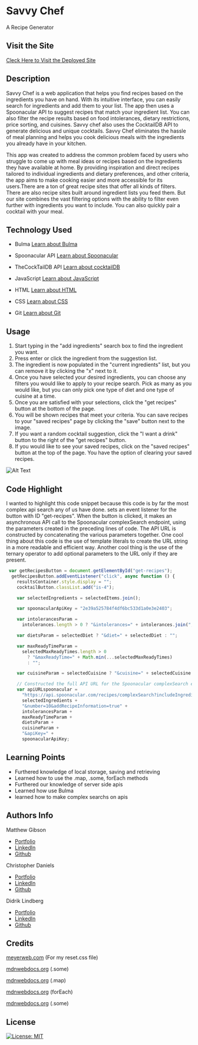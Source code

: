 # Savvy Chef

A Recipe Generator

## Visit the Site

[Cleck Here to Visit the Deployed Site](https://didriklindberg.github.io/savvy-chef/)

## Description

Savvy Chef is a web application that helps you find recipes based on the ingredients you have on hand. With its intuitive interface, you can easily search for ingredients and add them to your list. The app then uses a Spoonacular API to suggest recipes that match your ingredient list. You can also filter the recipe results based on food intolerances, dietary restrictions, price sorting, and cuisines. Savvy chef also uses the CocktailDB API to generate delicious and unique cocktails. Savvy Chef eliminates the hassle of meal planning and helps you cook delicious meals with the ingredients you already have in your kitchen.

This app was created to address the common problem faced by users who struggle to come up with meal ideas or recipes based on the ingredients they have available at home. By providing inspiration and direct recipes tailored to individual ingredients and dietary preferences, and other criteria, the app aims to make cooking easier and more accessible for its users.There are a ton of great recipe sites that offer all kinds of filters. There are also recipe sites built around ingredient lists you feed them. But our site combines the vast filtering options with the ability to filter even further with ingredients you want to include. You can also quickly pair a cocktail with your meal.

## Technology Used

- Bulma
  [Learn about Bulma](https://bulma.io/)

- Spoonacular API
  [Learn about Spoonacular](https://spoonacular.com/food-api)

- TheCockTailDB API
  [Learn about cocktailDB](https://www.thecocktaildb.com/)

- JavaScript
  [Learn about JavaScript](https://developer.mozilla.org/en-US/docs/Web/JavaScript)

- HTML
  [Learn about HTML](https://developer.mozilla.org/en-US/docs/Web/HTML)

- CSS
  [Learn about CSS](https://developer.mozilla.org/en-US/docs/Web/CSS)

- Git
  [Learn about Git](https://git-scm.com/)

## Usage

1. Start typing in the "add ingredients" search box to find the ingredient you want.
2. Press enter or click the ingredient from the suggestion list.
3. The ingredient is now populated in the "current ingredients" list, but you can remove it by clicking the "x" next to it.
4. Once you have selected your desired ingredients, you can choose any filters you would like to apply to your recipe search. Pick as many as you would like, but you can only pick one type of diet and one type of cuisine at a time.
5. Once you are satisfied with your selections, click the "get recipes" button at the bottom of the page.
6. You will be shown recipes that meet your criteria. You can save recipes to your "saved recipes" page by clicking the "save" button next to the image.
7. If you want a random cocktail suggestion, click the "I want a drink" button to the right of the "get recipes" button.
8. If you would like to see your saved recipes, click on the "saved recipes" button at the top of the page. You have the option of clearing your saved recipes.

![Alt Text](./assets/2023-04-13%2023.03.34.gif)

## Code Highlight

I wanted to highlight this code snippet because this code is by far the most complex api search any of us have done. sets an event listener for the button with ID "get-recipes". When the button is clicked, it makes an asynchronous API call to the Spoonacular complexSearch endpoint, using the parameters created in the preceding lines of code. The API URL is constructed by concatenating the various parameters together. One cool thing about this code is the use of template literals to create the URL string in a more readable and efficient way. Another cool thing is the use of the ternary operator to add optional parameters to the URL only if they are present.

```JavaScript
 var getRecipesButton = document.getElementById("get-recipes");
  getRecipesButton.addEventListener("click", async function () {
    resultsContainer.style.display = "";
    cocktailButton.classList.add("is-4");

    var selectedIngredients = selectedItems.join();

    var spoonacularApiKey = "2e39a525784f4df6bc533d1a0e3e2403";

    var intolerancesParam =
      intolerances.length > 0 ? "&intolerances=" + intolerances.join(",") : "";

    var dietsParam = selectedDiet ? "&diet=" + selectedDiet : "";

    var maxReadyTimeParam =
      selectedMaxReadyTimes.length > 0
        ? "&maxReadyTime=" + Math.min(...selectedMaxReadyTimes)
        : "";

    var cuisineParam = selectedCuisine ? "&cuisine=" + selectedCuisine : "";

    // Constructed the full API URL for the Spoonacular complexSearch endpoint
    var apiURLspoonacular =
      "https://api.spoonacular.com/recipes/complexSearch?includeIngredients=" +
      selectedIngredients +
      "&number=10&addRecipeInformation=true" +
      intolerancesParam +
      maxReadyTimeParam +
      dietsParam +
      cuisineParam +
      "&apiKey=" +
      spoonacularApiKey;
```

## Learning Points

- Furthered knowledge of local storage, saving and retrieving
- Learned how to use the .map, .some, forEach methods
- Furthered our knowledge of server side apis
- Learned how use Bulma
- learned how to make complex searchs on apis

## Authors Info

Matthew Gibson

- [Portfolio](https://ohsweetwampum.github.io/mattgibson-portfolio-page/)
- [LinkedIn](https://www.linkedin.com/in/matthew-gibson-6b9b12237/)
- [Github](https://github.com/ohSweetWampum)

Christopher Daniels

- [Portfolio](https://danielschris96.github.io/personal-portfolio-page/)
- [LinkedIn](https://www.linkedin.com/in/christopher-daniels-01317726b/)
- [Github](https://github.com/danielschris96)

Didrik Lindberg

- [Portfolio](https://github.com/DidrikLindberg?tab=repositories)
- [LinkedIn](https://www.linkedin.com/in/didrik-lindberg-3b2955148/)
- [Github](https://github.com/DidrikLindberg)

## Credits

[meyerweb.com](https://meyerweb.com/eric/tools/css/reset/)
(For my reset.css file)

[mdnwebdocs.org](https://developer.mozilla.org/en-US/docs/Web/JavaScript/Reference/Global_Objects/Array/some)
(.some)

[mdnwebdocs.org](https://developer.mozilla.org/en-US/docs/Web/JavaScript/Reference/Global_Objects/Array/map)
(.map)

[mdnwebdocs.org](https://developer.mozilla.org/en-US/docs/Web/JavaScript/Reference/Global_Objects/Array/forEach)
(forEach)

[mdnwebdocs.org](https://developer.mozilla.org/en-US/docs/Web/JavaScript/Reference/Global_Objects/Array/some)
(.some)

## License

[![License: MIT](https://img.shields.io/badge/License-MIT-yellow.svg)](https://opensource.org/licenses/MIT)

